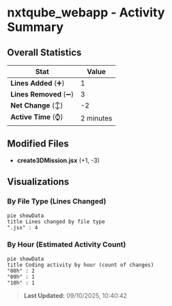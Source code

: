 # nxtqube_webapp - Activity Summary 

## Overall Statistics

| Stat                   | Value                                                             |
| ---------------------- | ----------------------------------------------------------------- |
| **Lines Added** (➕)   | 1                                          |
| **Lines Removed** (➖) | 3                                        |
| **Net Change** (↕)    | -2                |
| **Active Time** (⌚)   | 2 minutes |


## Modified Files
- **create3DMission.jsx** (+1, -3)

## Visualizations

### By File Type (Lines Changed)

```mermaid
pie showData
title Lines changed by file type
".jsx" : 4
```

### By Hour (Estimated Activity Count)

```mermaid
pie showData
title Coding activity by hour (count of changes)
"08h" : 2
"09h" : 1
"10h" : 1
```


> **Last Updated:** 09/10/2025, 10:40:42